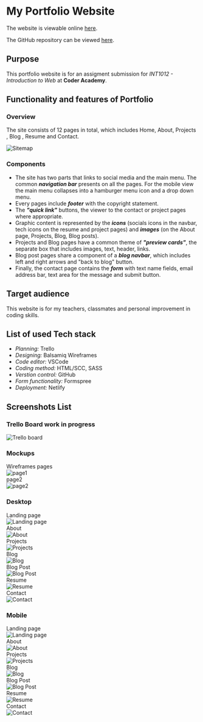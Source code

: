 # My Portfolio Website

The website is viewable online [here](https://khaing.netlify.app/).

The GitHub repository can be viewed [here](https://github.com/khaingtt/kportfolio).

## **Purpose**

This portfolio website is for an assigment submission for _INT1012 - Introduction to Web_ at **Coder Academy**.</br>

## **Functionality and features of Portfolio**

### **Overview**

The site consists of 12 pages in total, which includes Home, About, Projects , Blog , Resume and Contact.

![Sitemap](./doc/screenshots/Sitemapoverview.png)

### **Components**

* The site has two parts that links to social media and the main menu. The common _**navigation bar**_  presents on all the pages. For the mobile view the main menu collapses into a hamburger menu icon and a drop down menu.
* Every pages include _**footer**_ with the copyright statement.
* The _**"quick link"**_ buttons, the viewer to the contact or project pages where appropriate.
* Graphic content is represented by the _**icons**_ (socials icons in the navbar, tech icons on the resume and project pages) and _**images**_ (on the About page, Projects, Blog, Blog posts).
* Projects and Blog pages have a common theme of _**"preview cards"**_, the separate box that includes images, text, header, links.
* Blog post pages share a component of a _**blog navbar**_, which includes left and right arrows and "back to blog" button.
* Finally, the contact page contains the _**form**_ with text name fields, email address bar, text area for the message and submit button.

## Target audience

This website is for my teachers, classmates and personal improvement in coding skills.

## List of used Tech stack

* _Planning:_ Trello
* _Designing:_ Balsamiq Wireframes
* _Code editor:_ VSCode
* _Coding method:_ HTML/SCC, SASS
* _Verstion control:_ GitHub
* _Form functionality:_ Formspree
* _Deployment:_ Netlify

## Screenshots List

### Trello Board work in progress

![Trello board](./doc/screenshots/Trello.png)

### Mockups

Wireframes pages</br>
![page1](./doc/screenshots/wireframes/wireframescreen1.png)<br/>
page2</br>
![page2](./doc/screenshots/wireframes/wireframescreen2.png)</br>

### Desktop

Landing page</br>
![Landing page](./doc/screenshots/Homepage.png)</br>
About</br>
![About](./doc/screenshots/About.png)</br>
Projects</br>
![Projects](./doc/screenshots/Projects.png)</br>
Blog</br>
![Blog](./doc/screenshots/Blog.png)</br>
Blog Post</br>
![Blog Post](./doc/screenshots/Blog-scrolldown.png)</br>
Resume</br>
![Resume](./doc/screenshots/Resume.png)</br>
Contact</br>
![Contact](./doc/screenshots/Contact.png)</br>

### Mobile

Landing page</br>
![Landing page](./doc/screenshots/mobile/Homepage.png)</br>
About</br>
![About](./doc/screenshots/mobile/about.png)</br>
Projects</br>
![Projects](./doc/screenshots/mobile/projects.png)</br>
Blog</br>
![Blog](./doc/screenshots/mobile/blog.png)</br>
Blog Post</br>
![Blog Post](./doc/screenshots/mobile/blog-post.png)</br>
Resume</br>
![Resume](./doc/screenshots/mobile/resume.png)</br>
Contact</br>
![Contact](./doc/screenshots/mobile/contact.png)</br>
